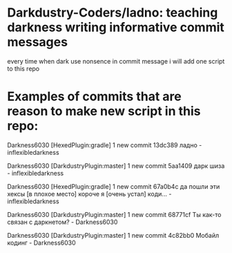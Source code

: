 # Darkdustry-Coders/ladno: teaching darkness writing informative commit messages
every time when dark use nonsence in commit message i will add one script to this repo

# Examples of commits that are reason to make new script in this repo:
Darkness6030
[HexedPlugin:gradle] 1 new commit
13dc389 ладно - inflexibledarkness

Darkness6030
[DarkdustryPlugin:master] 1 new commit
5aa1409 дарк шиза - inflexibledarkness

Darkness6030
[HexedPlugin:gradle] 1 new commit
67a0b4c да пошли эти хексы [в плохое место] короче я [очень устал] коди... - inflexibledarkness

Darkness6030
[DarkdustryPlugin:master] 1 new commit
68771cf Ты как-то связан с даркнетом? - Darkness6030

Darkness6030
[DarkdustryPlugin:master] 1 new commit
4c82bb0 Мобайл кодинг - Darkness6030
